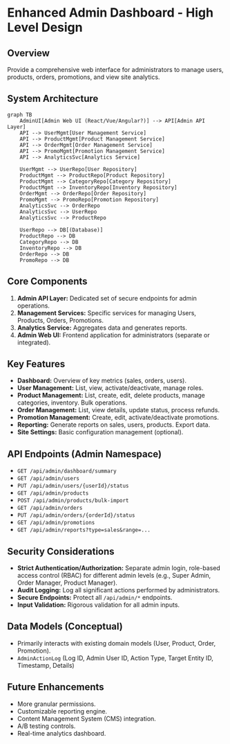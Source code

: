 # Enhanced Admin Dashboard - High Level Design

## Overview
Provide a comprehensive web interface for administrators to manage users, products, orders, promotions, and view site analytics.

## System Architecture
```mermaid
graph TB
    AdminUI[Admin Web UI (React/Vue/Angular?)] --> API[Admin API Layer]
    API --> UserMgmt[User Management Service]
    API --> ProductMgmt[Product Management Service]
    API --> OrderMgmt[Order Management Service]
    API --> PromoMgmt[Promotion Management Service]
    API --> AnalyticsSvc[Analytics Service]

    UserMgmt --> UserRepo[User Repository]
    ProductMgmt --> ProductRepo[Product Repository]
    ProductMgmt --> CategoryRepo[Category Repository]
    ProductMgmt --> InventoryRepo[Inventory Repository]
    OrderMgmt --> OrderRepo[Order Repository]
    PromoMgmt --> PromoRepo[Promotion Repository]
    AnalyticsSvc --> OrderRepo
    AnalyticsSvc --> UserRepo
    AnalyticsSvc --> ProductRepo

    UserRepo --> DB[(Database)]
    ProductRepo --> DB
    CategoryRepo --> DB
    InventoryRepo --> DB
    OrderRepo --> DB
    PromoRepo --> DB
```

## Core Components
1.  **Admin API Layer:** Dedicated set of secure endpoints for admin operations.
2.  **Management Services:** Specific services for managing Users, Products, Orders, Promotions.
3.  **Analytics Service:** Aggregates data and generates reports.
4.  **Admin Web UI:** Frontend application for administrators (separate or integrated).

## Key Features
- **Dashboard:** Overview of key metrics (sales, orders, users).
- **User Management:** List, view, activate/deactivate, manage roles.
- **Product Management:** List, create, edit, delete products, manage categories, inventory. Bulk operations.
- **Order Management:** List, view details, update status, process refunds.
- **Promotion Management:** Create, edit, activate/deactivate promotions.
- **Reporting:** Generate reports on sales, users, products. Export data.
- **Site Settings:** Basic configuration management (optional).

## API Endpoints (Admin Namespace)
- `GET /api/admin/dashboard/summary`
- `GET /api/admin/users`
- `PUT /api/admin/users/{userId}/status`
- `GET /api/admin/products`
- `POST /api/admin/products/bulk-import`
- `GET /api/admin/orders`
- `PUT /api/admin/orders/{orderId}/status`
- `GET /api/admin/promotions`
- `GET /api/admin/reports?type=sales&range=...`

## Security Considerations
- **Strict Authentication/Authorization:** Separate admin login, role-based access control (RBAC) for different admin levels (e.g., Super Admin, Order Manager, Product Manager).
- **Audit Logging:** Log all significant actions performed by administrators.
- **Secure Endpoints:** Protect all `/api/admin/*` endpoints.
- **Input Validation:** Rigorous validation for all admin inputs.

## Data Models (Conceptual)
- Primarily interacts with existing domain models (User, Product, Order, Promotion).
- `AdminActionLog` (Log ID, Admin User ID, Action Type, Target Entity ID, Timestamp, Details)

## Future Enhancements
- More granular permissions.
- Customizable reporting engine.
- Content Management System (CMS) integration.
- A/B testing controls.
- Real-time analytics dashboard.
